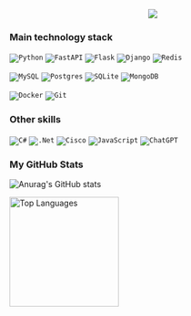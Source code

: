 <p align="center">
  <a href="https://github.com/DenverCoder1/readme-typing-svg">
    <img src="https://readme-typing-svg.demolab.com/?lines=Python%20Developer;I'm%20always%20learning%20something%20new;Future%20Data%20Scientist&font=Fira%20Code&center=left&width=1100&height=45&color=4f69c6&vCenter=false&pause=1000&size=30" /></a>
</p>

### Main technology stack

<code>![Python](https://img.shields.io/badge/python-3670A0?style=for-the-badge&logo=python&logoColor=ffdd54)</code>
<code>![FastAPI](https://img.shields.io/badge/FastAPI-005571?style=for-the-badge&logo=fastapi)</code>
<code>![Flask](https://img.shields.io/badge/flask-%23000.svg?style=for-the-badge&logo=flask&logoColor=white)</code>
<code>![Django](https://img.shields.io/badge/django-%23092E20.svg?style=for-the-badge&logo=django&logoColor=white)</code>
<code>![Redis](https://img.shields.io/badge/redis-%23DD0031.svg?style=for-the-badge&logo=redis&logoColor=white)</code>

<code>![MySQL](https://img.shields.io/badge/mysql-%2300f.svg?style=for-the-badge&logo=mysql&logoColor=white)</code>
<code>![Postgres](https://img.shields.io/badge/postgres-%23316192.svg?style=for-the-badge&logo=postgresql&logoColor=white)</code>
<code>![SQLite](https://img.shields.io/badge/sqlite-%2307405e.svg?style=for-the-badge&logo=sqlite&logoColor=white)</code>
<code>![MongoDB](https://img.shields.io/badge/MongoDB-%234ea94b.svg?style=for-the-badge&logo=mongodb&logoColor=white)</code>


<code>![Docker](https://img.shields.io/badge/docker-%230db7ed.svg?style=for-the-badge&logo=docker&logoColor=white)</code>
<code>![Git](https://img.shields.io/badge/git-%23F05033.svg?style=for-the-badge&logo=git&logoColor=white)</code>

### Other skills
<code>![C#](https://img.shields.io/badge/c%23-%23239120.svg?style=for-the-badge&logo=c-sharp&logoColor=white)</code>
<code>![.Net](https://img.shields.io/badge/.NET-5C2D91?style=for-the-badge&logo=.net&logoColor=white)</code>
<code>![Cisco](https://img.shields.io/badge/cisco-%23049fd9.svg?style=for-the-badge&logo=cisco&logoColor=black)</code>
<code>![JavaScript](https://img.shields.io/badge/javascript-%23323330.svg?style=for-the-badge&logo=javascript&logoColor=%23F7DF1E)</code>
<code>![ChatGPT](https://img.shields.io/badge/chatGPT-74aa9c?style=for-the-badge&logo=openai&logoColor=white)</code>

### My GitHub Stats

![Anurag's GitHub stats](https://github-readme-stats.vercel.app/api?username=anuraghazra&show_icons=true&theme=transparent)

<a href="https://github.com/anuraghazra/github-readme-stats"><img alt="Top Languages" src="https://denvercoder1-github-readme-stats.vercel.app/api/top-langs/?username=remmover&langs_count=8&layout=compact&theme=tokyonight&hide_border=false&bg_color=000000&title_color=4169E1&icon_color=800080&hide=Jupyter%20Notebook,Roff" height="192px"/></a>

